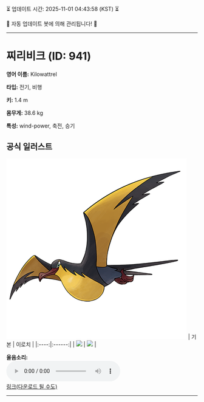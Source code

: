 
⏳ 업데이트 시간: 2025-11-01 04:43:58 (KST) ⏳

🤖 자동 업데이트 봇에 의해 관리됩니다! 🤖

---

# 찌리비크 (ID: 941)
**영어 이름:** Kilowattrel

**타입:** 전기, 비행

**키:** 1.4 m

**몸무게:** 38.6 kg

**특성:** wind-power, 축전, 승기

## 공식 일러스트
![](https://raw.githubusercontent.com/PokeAPI/sprites/master/sprites/pokemon/other/official-artwork/941.png)
| 기본 | 이로치 |
|:----:|:------:|
| <img src="http://play.pokemonshowdown.com/sprites/ani/kilowattrel.gif" width="200"> | <img src="http://play.pokemonshowdown.com/sprites/ani-shiny/kilowattrel.gif" width="200"> |

**울음소리:**<br><audio controls src="https://raw.githubusercontent.com/PokeAPI/cries/main/cries/pokemon/latest/941.ogg"></audio><br> [링크(다운로드 될 수도)](https://raw.githubusercontent.com/PokeAPI/cries/main/cries/pokemon/latest/941.ogg)


---
